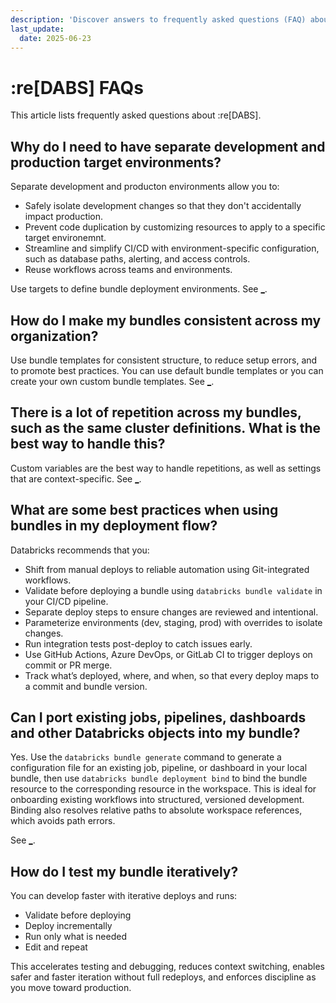 ```yaml
---
description: 'Discover answers to frequently asked questions (FAQ) about Databricks Asset Bundles.'
last_update:
  date: 2025-06-23
---
```


# :re[DABS] FAQs

This article lists frequently asked questions about :re[DABS].

## Why do I need to have separate development and production target environments?

Separate development and producton environments allow you to:

- Safely isolate development changes so that they don't accidentally impact production.
- Prevent code duplication by customizing resources to apply to a specific target environemnt.
- Streamline and simplify CI/CD with environment-specific configuration, such as database paths, alerting, and access controls.
- Reuse workflows across teams and environments.

Use targets to define bundle deployment environments. See [\_](/dev-tools/bundles/settings.md#targets).

## How do I make my bundles consistent across my organization?

Use bundle templates for consistent structure, to reduce setup errors, and to promote best practices. You can use default bundle templates or you can create your own custom bundle templates. See [\_](/dev-tools/bundles/templates.md).

## There is a lot of repetition across my bundles, such as the same cluster definitions. What is the best way to handle this?

Custom variables are the best way to handle repetitions, as well as settings that are context-specific. See [\_](/dev-tools/bundles/variables.md#custom-variables).

## What are some best practices when using bundles in my deployment flow?

Databricks recommends that you:

- Shift from manual deploys to reliable automation using Git-integrated workflows.
- Validate before deploying a bundle using `databricks bundle validate` in your CI/CD pipeline.
- Separate deploy steps to ensure changes are reviewed and intentional.
- Parameterize environments (dev, staging, prod) with overrides to isolate changes.
- Run integration tests post-deploy to catch issues early.
- Use GitHub Actions, Azure DevOps, or GitLab CI to trigger deploys on commit or PR merge.
- Track what’s deployed, where, and when, so that every deploy maps to a commit and bundle version.

## Can I port existing jobs, pipelines, dashboards and other Databricks objects into my bundle?

Yes. Use the `databricks bundle generate` command to generate a configuration file for an existing job, pipeline, or dashboard in your local bundle, then use `databricks bundle deployment bind` to bind the bundle resource to the corresponding resource in the workspace. This is ideal for onboarding existing workflows into structured, versioned development. Binding also resolves relative paths to absolute workspace references, which avoids path errors.

See [\_](/dev-tools/bundles/migrate-resources.md).

## How do I test my bundle iteratively?

You can develop faster with iterative deploys and runs:

- Validate before deploying
- Deploy incrementally
- Run only what is needed
- Edit and repeat

This accelerates testing and debugging, reduces context switching, enables safer and faster iteration without full redeploys, and enforces discipline as you move toward production.
